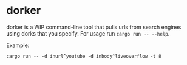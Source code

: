 # dorker
dorker is a WIP command-line tool that pulls urls from search engines  
using dorks that you specify. For usage run `cargo run -- --help`.  

Example:
```
cargo run -- -d inurl^youtube -d inbody^liveoverflow -t 8   
```
